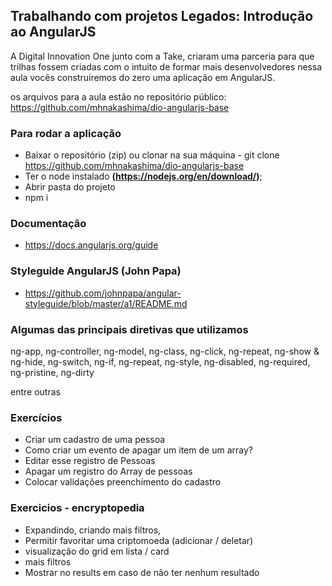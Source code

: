 ## Trabalhando com projetos Legados: Introdução ao AngularJS

A Digital Innovation One junto com a Take, criaram uma parceria
para que trilhas fossem criadas com o intuito de formar mais desenvolvedores
nessa aula vocês construíremos do zero uma aplicação em AngularJS.

os arquivos para a aula estão no repositório público:
https://github.com/mhnakashima/dio-angularjs-base

### Para rodar a aplicação

- Baixar o repositório (zip) ou clonar na sua máquina - git clone https://github.com/mhnakashima/dio-angularjs-base
- Ter o node instalado **(https://nodejs.org/en/download/)**;
- Abrir pasta do projeto
- npm i

### Documentação

- https://docs.angularjs.org/guide

### Styleguide AngularJS (John Papa)
- https://github.com/johnpapa/angular-styleguide/blob/master/a1/README.md

### Algumas das principais diretivas que utilizamos
 
ng-app, ng-controller, ng-model, ng-class, ng-click, ng-repeat, ng-show & ng-hide, ng-switch, ng-if, ng-repeat, ng-style, ng-disabled, ng-required, ng-pristine, ng-dirty 

entre outras

### Exercícios
- Criar um cadastro de uma pessoa
- Como criar um evento de apagar um item de um array?
- Editar esse registro de Pessoas 
- Apagar um registro do Array de pessoas
- Colocar validações preenchimento do cadastro

### Exercicios - encryptopedia
- Expandindo, criando mais filtros, 
- Permitir favoritar uma criptomoeda (adicionar / deletar)
- visualização do grid em lista / card
- mais filtros
- Mostrar no results em caso de não ter nenhum resultado
